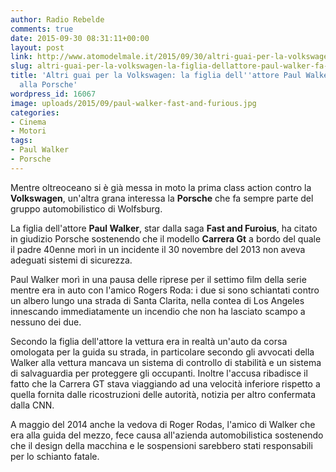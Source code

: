 ```yaml
---
author: Radio Rebelde
comments: true
date: 2015-09-30 08:31:11+00:00
layout: post
link: http://www.atomodelmale.it/2015/09/30/altri-guai-per-la-volkswagen-la-figlia-dellattore-paul-walker-fa-causa-alla-porsche/
slug: altri-guai-per-la-volkswagen-la-figlia-dellattore-paul-walker-fa-causa-alla-porsche
title: 'Altri guai per la Volkswagen: la figlia dell''attore Paul Walker fa causa
  alla Porsche'
wordpress_id: 16067
image: uploads/2015/09/paul-walker-fast-and-furious.jpg
categories:
- Cinema
- Motori
tags:
- Paul Walker
- Porsche
---
```


Mentre oltreoceano si è già messa in moto la prima class action contro la **Volkswagen**, un'altra grana interessa la **Porsche** che fa sempre parte del gruppo automobilistico di Wolfsburg.

La figlia dell'attore **Paul Walker**, star dalla saga **Fast and Furoius**, ha citato in giudizio Porsche sostenendo che il modello **Carrera Gt** a bordo del quale il padre 40enne morì in un incidente il 30 novembre del 2013 non aveva adeguati sistemi di sicurezza.

Paul Walker morì in una pausa delle riprese per il settimo film della serie mentre era in auto con l'amico Rogers Roda: i due si sono schiantati contro un albero lungo una strada di Santa Clarita, nella contea di Los Angeles innescando immediatamente un incendio che non ha lasciato scampo a nessuno dei due.

Secondo la figlia dell'attore la vettura era in realtà un'auto da corsa omologata per la guida su strada, in particolare secondo gli avvocati della Walker alla vettura mancava un sistema di controllo di stabilità e un sistema di salvaguardia per proteggere gli occupanti. Inoltre l'accusa ribadisce il fatto che la Carrera GT stava viaggiando ad una velocità inferiore rispetto a quella fornita dalle ricostruzioni delle autorità, notizia per altro confermata dalla CNN.

A maggio del 2014 anche la vedova di Roger Rodas, l'amico di Walker che era alla guida del mezzo, fece causa all'azienda automobilistica sostenendo che il design della macchina e le sospensioni sarebbero stati responsabili per lo schianto fatale.
